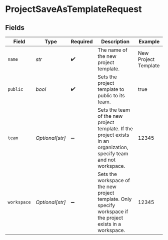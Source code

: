 # ProjectSaveAsTemplateRequest


## Fields

| Field                                                                                                                | Type                                                                                                                 | Required                                                                                                             | Description                                                                                                          | Example                                                                                                              |
| -------------------------------------------------------------------------------------------------------------------- | -------------------------------------------------------------------------------------------------------------------- | -------------------------------------------------------------------------------------------------------------------- | -------------------------------------------------------------------------------------------------------------------- | -------------------------------------------------------------------------------------------------------------------- |
| `name`                                                                                                               | *str*                                                                                                                | :heavy_check_mark:                                                                                                   | The name of the new project template.                                                                                | New Project Template                                                                                                 |
| `public`                                                                                                             | *bool*                                                                                                               | :heavy_check_mark:                                                                                                   | Sets the project template to public to its team.                                                                     | true                                                                                                                 |
| `team`                                                                                                               | *Optional[str]*                                                                                                      | :heavy_minus_sign:                                                                                                   | Sets the team of the new project template. If the project exists in an organization, specify team and not workspace. | 12345                                                                                                                |
| `workspace`                                                                                                          | *Optional[str]*                                                                                                      | :heavy_minus_sign:                                                                                                   | Sets the workspace of the new project template. Only specify workspace if the project exists in a workspace.         | 12345                                                                                                                |
